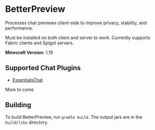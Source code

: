 # BetterPreview

Processes chat previews client-side to improve privacy, stability, and performance.

Must be installed on both client and server to work. Currently supports Fabric clients and Spigot servers.

**Minecraft Version:** 1.19

## Supported Chat Plugins

- [EssentialsChat](https://essentialsx.net/)

More to come

## Building

To build BetterPreview, run `gradle build`. The output jars are in the `build/libs` directory.

